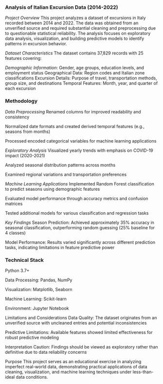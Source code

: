 
### Analysis of Italian Excursion Data (2014-2022)
_Project Overview_
This project analyzes a dataset of excursions in Italy recorded between 2014 and 2022. The data was obtained from an unverified source and required substantial cleaning and preprocessing due to questionable statistical reliability. The analysis focuses on exploratory data analysis, visualization, and building predictive models to identify patterns in excursion behavior.

_Dataset Characteristics_
The dataset contains 37,829 records with 25 features covering:

_Demographic Information_: Gender, age groups, education levels, and employment status
Geographical Data: Region codes and Italian zone classifications
Excursion Details: Purpose of travel, transportation methods, group size, and destinations
Temporal Features: Month, year, and quarter of each excursion

### Methodology
_Data Preprocessing_
Renamed columns for improved readability and consistency

Normalized date formats and created derived temporal features (e.g., seasons from months)

Processed encoded categorical variables for machine learning applications

_Exploratory Analysis_
Visualized yearly trends with emphasis on COVID-19 impact (2020-2021)

Analyzed seasonal distribution patterns across months

Examined regional variations and transportation preferences

_Machine Learning Applications_
Implemented Random Forest classification to predict seasons using demographic features

Evaluated model performance through accuracy metrics and confusion matrices

Tested additional models for various classification and regression tasks

_Key Findings_
Season Prediction: Achieved approximately 35% accuracy in seasonal classification, outperforming random guessing (25% baseline for 4 classes)

Model Performance: Results varied significantly across different prediction tasks, indicating limitations in feature predictive power

### Technical Stack
Python 3.7+

Data Processing: Pandas, NumPy

Visualization: Matplotlib, Seaborn

Machine Learning: Scikit-learn

Environment: Jupyter Notebook

Limitations and Considerations
Data Quality: The dataset originates from an unverified source with uncleaned entries and potential inconsistencies

Predictive Limitations: Available features showed limited effectiveness for robust predictive modeling

Interpretation Caution: Findings should be viewed as exploratory rather than definitive due to data reliability concerns

Purpose
This project serves as an educational exercise in analyzing imperfect real-world data, demonstrating practical applications of data cleaning, visualization, and machine learning techniques under less-than-ideal data conditions.
